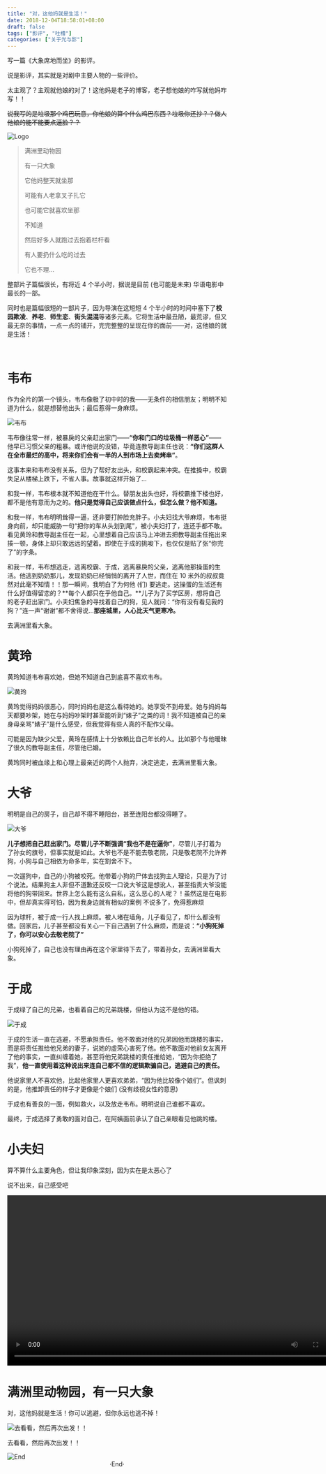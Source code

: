 ```yaml
---
title: "对，这他妈就是生活！"
date: 2018-12-04T18:58:01+08:00
draft: false
tags: ["影评", "吐槽"]
categories: ["关于光与影"]
---
```

<!-- 
<img alt="" src="https://mogeko.github.io/images/038/" >
<span class="spoiler" ></span>
&emsp;&emsp;
 -->



写一篇《大象席地而坐》的影评。

说是影评，其实就是对剧中主要人物的一些评价。

太主观了？主观就他娘的对了！这他妈是老子的博客，老子想他娘的咋写就他妈咋写！！

<span class="spoiler" ><del>说我写的是垃圾那个鸡巴玩意，你他娘的算个什么鸡巴东西？垃圾你还抄？？做人他娘的能不能要点逼脸？？</del></span>

<img alt="Logo" src="https://mogeko.github.io/images/038/logo.jpg" >

> 满洲里动物园
> 
> 有一只大象
> 
> 它他妈整天就坐那
> 
> 可能有人老拿叉子扎它
> 
> 也可能它就喜欢坐那
> 
> 不知道
> 
> 然后好多人就跑过去抱着栏杆看
> 
> 有人要扔什么吃的过去
> 
> 它也不理…

整部片子篇幅很长，有将近 4 个半小时，据说是目前 (也可能是未来) 华语电影中最长的一部。

同时也是篇幅很短的一部片子，因为导演在这短短 4 个半小时的时间中塞下了**校园欺凌**、**养老**、**师生恋**、**街头混混**等诸多元素。它将生活中最丑陋，最荒谬，但又最无奈的事情，一点一点的铺开，完完整整的呈现在你的面前——对，这他娘的就是生活！

<br>

# 韦布

作为全片的第一个镜头，韦布像极了初中时的我——无条件的相信朋友；明明不知道为什么，就是想替他出头；最后惹得一身麻烦。

<img alt="韦布" src="https://mogeko.github.io/images/038/weibu.jpg" >

韦布像往常一样，被暴戾的父亲赶出家门——**“你和门口的垃圾桶一样恶心”**——他早已习惯父亲的粗暴。或许他说的没错，毕竟连教导副主任也说：**“你们这群人在全市最烂的高中，将来你们会有一半的人到市场上去卖烤串”**。

这事本来和韦布没有关系，但为了帮好友出头，和校霸起来冲突。在推搡中，校霸失足从楼梯上跌下，不省人事。故事就这样开始了…

和我一样，韦布根本就不知道他在干什么。替朋友出头也好，将校霸推下楼也好，都不是他有意而为之的。**他只是觉得自己应该做点什么，但怎么做？他不知道。**

和我一样，韦布明明耸得一逼，还非要打肿脸充胖子。小夫妇找大爷麻烦，韦布挺身向前，却只能威胁一句“把你的车从头划到尾”，被小夫妇打了，连还手都不敢。看见黄玲和教导副主任在一起，心里想着自己应该马上冲进去把教导副主任拖出来揍一顿，身体上却只敢远远的望着。即使在于成的挑唆下，也仅仅是贴了张“你完了”的字条。

和我一样，韦布想逃走，逃离校霸、于成，逃离暴戾的父亲，逃离他那操蛋的生活。他逃到奶奶那儿，发现奶奶已经悄悄的离开了人世，而住在 10 米外的叔叔竟然对此毫不知情！！那一瞬间，我明白了为何他 (们) 要逃走。这操蛋的生活还有什么好值得留恋的？**每个人都只在乎他自己。**儿子为了买学区房，想将自己的老子赶出家门。小夫妇焦急的寻找着自己的狗，见人就问：“你有没有看见我的狗？”连一声“谢谢”都不舍得说…**那座城里，人心比天气更寒冷。**

去满洲里看大象。

# 黄玲

黄玲知道韦布喜欢她，但她不知道自己到底喜不喜欢韦布。

<img alt="黄玲" src="https://mogeko.github.io/images/038/huangling.jpg" >

黄玲觉得妈妈很恶心，同时妈妈也是这么看待她的。她享受不到母爱。她与妈妈每天都要吵架，她在与妈妈吵架时甚至能听到“婊子”之类的词！我不知道被自己的亲身母亲骂“婊子”是什么感受，但我觉得有些人真的不配作父母。

可能是因为缺少父爱，黄玲在感情上十分依赖比自己年长的人。比如那个与他暧昧了很久的教导副主任，尽管他已婚。

黄玲同时被血缘上和心理上最亲近的两个人抛弃，决定逃走，去满洲里看大象。

# 大爷

明明是自己的房子，自己却不得不睡阳台，甚至连阳台都没得睡了。

<img alt="大爷" src="https://mogeko.github.io/images/038/daye.jpg" >

**儿子想把自己赶出家门。**尽管儿子不断强调**“我也不是在逼你”**，尽管儿子打着为了孙女的旗号，但事实就是如此。大爷也不是不能去敬老院，只是敬老院不允许养狗，小狗与自己相依为命多年，实在割舍不下。

一次遛狗中，自己的小狗被咬死。他带着小狗的尸体去找狗主人理论，只是为了讨个说法。结果狗主人非但不道歉还反咬一口说大爷这是想讹人，甚至指责大爷没能将他的狗带回来。世界上怎么能有这么自私，这么恶心的人呢？！虽然这是在电影中，但却真实得可怕，因为我身边就有相似的案例 <span class="spoiler" >不说多了，免得惹麻烦</span>

因为球杆，被于成一行人找上麻烦。被人堵在墙角，儿子看见了，却什么都没有做。回家后，儿子甚至都没有关心一下自己遇到了什么麻烦，而是说：**“小狗死掉了，你可以安心去敬老院了”**

小狗死掉了，自己也没有理由再在这个家里待下去了，带着孙女，去满洲里看大象。

# 于成

于成绿了自己的兄弟，也看着自己的兄弟跳楼，但他认为这不是他的错。

<img alt="于成" src="https://mogeko.github.io/images/038/yucheng.jpg" >

于成的生活一直在逃避，不愿承担责任。他不敢面对他的兄弟因他而跳楼的事实，而是将责任推给他兄弟的妻子，说她的虚荣心害死了他。他不敢面对他前女友离开了他的事实，一直纠缠着她，甚至将他兄弟跳楼的责任推给她，“因为你拒绝了我”，**他一直使用着这种说出来连自己都不信的逻辑欺骗自己，逃避自己的责任。**

他说家里人不喜欢他，比起他家里人更喜欢弟弟，“因为他比较像个娘们”。但讽刺的是，他推卸责任的样子才更像是个娘们 (没有歧视女性的意思)

于成也有善良的一面，例如救火，以及放走韦布。明明说自己谁都不喜欢。

最终，于成选择了勇敢的面对自己，在阿姨面前承认了自己亲眼看见他跳的楼。

# 小夫妇

算不算什么主要角色，但让我印象深刻，因为实在是太恶心了

说不出来，自己感受吧

<video src="https://mogeko.github.io/images/038/part_1.mp4" controls="controls" width="780px">Your browser does not support the video tag.</video>

# 满洲里动物园，有一只大象

对，这他妈就是生活！你可以逃避，但你永远也逃不掉！

<img alt="去看看，然后再次出发！！" src="https://mogeko.github.io/images/038/part_2.gif" >

去看看，然后再次出发！！



<img alt="End" src="https://mogeko.github.io/images/038/end.jpg" >









<br>

<center>  ·End·  </center>